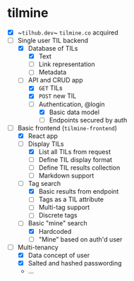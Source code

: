 # tilmine

- [x] ~`tilhub.dev`~ `tilmine.co` acquired
- [ ] Single user TIL backend
	- [x] Database of TILs
		- [x] Text
		- [ ] Link representation
		- [ ] Metadata
	- [ ] API and CRUD app
		- [x] `GET` TILs
		- [x] `POST` new TIL
		- [ ] Authentication, @login
			- [x] Basic data model
			- [ ] Endpoints secured by auth
- [ ] Basic frontend (`tilmine-frontend`)
	- [x] React app
	- [ ] Display TILs
		- [x] List all TILs from request
		- [ ] Define TIL display format
		- [ ] Define TIL results collection
		- [ ] Markdown support
	- [ ] Tag search
		- [x] Basic results from endpoint
		- [ ] Tags as a TIL attribute
		- [ ] Multi-tag support
		- [ ] Discrete tags
	- [ ] Basic "mine" search
		- [x] Hardcoded
		- [ ] "Mine" based on auth'd user
- [ ] Multi-tenancy
	- [x] Data concept of user
	- [x] Salted and hashed passwording
	- ...